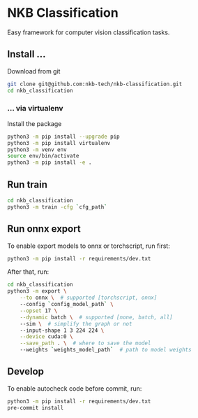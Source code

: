 # NKB Classification

Easy framework for computer vision classification tasks.

## Install ...

Download from git
```bash
git clone git@github.com:nkb-tech/nkb-classification.git
cd nkb_classification
```

### ... via virtualenv

Install the package
```bash
python3 -m pip install --upgrade pip
python3 -m pip install virtualenv
python3 -m venv env
source env/bin/activate
python3 -m pip install -e .
```

## Run train

```bash
cd nkb_classification
python3 -m train -cfg `cfg_path`
```

## Run onnx export

To enable export models to onnx or torchscript, run first:
```bash
python3 -m pip install -r requirements/dev.txt
```

After that, run:
```bash
cd nkb_classification
python3 -m export \
    --to onnx \  # supported [torchscript, onnx]
    --config `config_model_path` \
    --opset 17 \
    --dynamic batch \  # supported [none, batch, all]
    --sim \  # simplify the graph or not
    --input-shape 1 3 224 224 \
    --device cuda:0 \
    --save_path . \  # where to save the model
    --weights `weights_model_path`  # path to model weights
```

## Develop
To enable autocheck code before commit, run:
```bash
python3 -m pip install -r requirements/dev.txt
pre-commit install
```